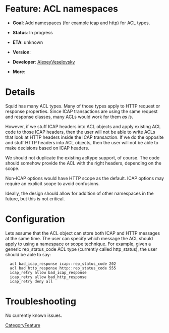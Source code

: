 # Feature: ACL namespaces

  - **Goal**: Add namespaces (for example icap and http) for ACL types.

  - **Status**: In progress

  - **ETA**: unknown

  - **Version**:

  - **Developer**:
    [AlexeyVeselovsky](/AlexeyVeselovsky)

  - **More**:

# Details

Squid has many ACL types. Many of those types apply to HTTP request or
response properties. Since ICAP transactions are using the same request
and response classes, many ACLs would work for them *as is*.

However, if we stuff ICAP headers into ACL objects and apply existing
ACL code to those ICAP headers, then the user will not be able to write
ACLs that look at HTTP headers inside the ICAP transaction. If we do the
opposite and stuff HTTP headers into ACL objects, then the user will not
be able to make decisions based on ICAP headers.

We should not duplicate the existing acltype support, of course. The
code should somehow provide the ACL with the right headers, depending on
the scope.

Non-ICAP options would have HTTP scope as the default. ICAP options may
require an explicit scope to avoid confusions.

Ideally, the design should allow for addition of other namespaces in the
future, but this is not critical.

# Configuration

Lets assume that the ACL object can store both ICAP and HTTP messages at
the same time. The user can specify which message the ACL should apply
to using a namespace or scope technique. For example, given a generic
rep_status_code ACL type (currently called http_status), the user
should be able to say:

``` 
  acl bad_icap_response icap::rep_status_code 202
  acl bad_http_response http::rep_status_code 555
  icap_retry allow bad_icap_response
  icap_retry allow bad_http_response
  icap_retry deny all
```

# Troubleshooting

No currently known issues.

[CategoryFeature](/CategoryFeature)
